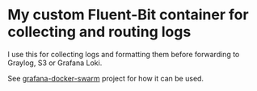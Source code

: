 # My custom Fluent-Bit container for collecting and routing logs

I use this for collecting logs and formatting them before forwarding to Graylog, S3 or Grafana Loki.

See [grafana-docker-swarm](https://github.com/Josh5/grafana-docker-swarm) project for how it can be used.
